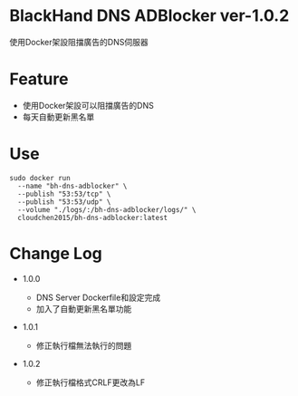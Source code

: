# BlackHand DNS ADBlocker ver-1.0.2

使用Docker架設阻擋廣告的DNS伺服器

Feature
=========================
- 使用Docker架設可以阻擋廣告的DNS
- 每天自動更新黑名單

Use
=========================

````
sudo docker run
  --name "bh-dns-adblocker" \
  --publish "53:53/tcp" \
  --publish "53:53/udp" \
  --volume "./logs/:/bh-dns-adblocker/logs/" \
  cloudchen2015/bh-dns-adblocker:latest
````

Change Log
=========================
- 1.0.0
    - DNS Server Dockerfile和設定完成
    - 加入了自動更新黑名單功能

- 1.0.1
    - 修正執行檔無法執行的問題

- 1.0.2
    - 修正執行檔格式CRLF更改為LF